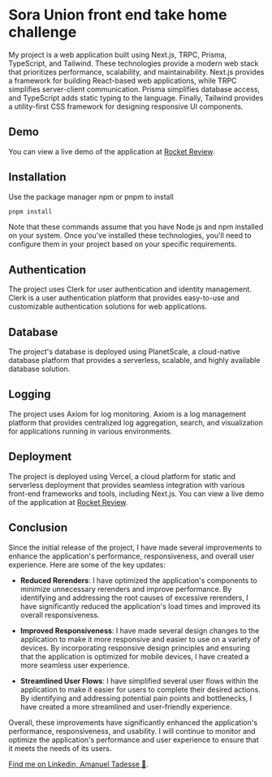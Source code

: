 # Sora Union front end take home challenge

My project is a web application built using Next.js, TRPC, Prisma, TypeScript, and Tailwind. These technologies provide a modern web stack that prioritizes performance, scalability, and maintainability. Next.js provides a framework for building React-based web applications, while TRPC simplifies server-client communication. Prisma simplifies database access, and TypeScript adds static typing to the language. Finally, Tailwind provides a utility-first CSS framework for designing responsive UI components.

## Demo

You can view a live demo of the application at [Rocket Review](https://sora-union-rockets-amanuell2.vercel.app/). 

## Installation

Use the package manager npm or pnpm to install

```bash
pnpm install
```

Note that these commands assume that you have Node.js and npm installed on your system. Once you've installed these technologies, you'll need to configure them in your project based on your specific requirements.

## Authentication

The project uses Clerk for user authentication and identity management. Clerk is a user authentication platform that provides easy-to-use and customizable authentication solutions for web applications.

## Database

The project's database is deployed using PlanetScale, a cloud-native database platform that provides a serverless, scalable, and highly available database solution.

## Logging

The project uses Axiom for log monitoring. Axiom is a log management platform that provides centralized log aggregation, search, and visualization for applications running in various environments.

## Deployment

The project is deployed using Vercel, a cloud platform for static and serverless deployment that provides seamless integration with various front-end frameworks and tools, including Next.js.
You can view a live demo of the application at [Rocket Review](https://sora-union-rockets-amanuell2.vercel.app/).


## Conclusion



Since the initial release of the project, I have made several improvements to enhance the application's performance, responsiveness, and overall user experience. Here are some of the key updates:

- **Reduced Rerenders**: I have optimized the application's components to minimize unnecessary rerenders and improve performance. By identifying and addressing the root causes of excessive rerenders, I have significantly reduced the application's load times and improved its overall responsiveness.

- **Improved Responsiveness**: I have made several design changes to the application to make it more responsive and easier to use on a variety of devices. By incorporating responsive design principles and ensuring that the application is optimized for mobile devices, I have created a more seamless user experience.

- **Streamlined User Flows**: I have simplified several user flows within the application to make it easier for users to complete their desired actions. By identifying and addressing potential pain points and bottlenecks, I have created a more streamlined and user-friendly experience.

Overall, these improvements have significantly enhanced the application's performance, responsiveness, and usability. I will continue to monitor and optimize the application's performance and user experience to ensure that it meets the needs of its users. 

[Find me on Linkedin, Amanuel Tadesse 🚀](https://www.linkedin.com/in/amanuel-tadesse-b96245173/). 
```

